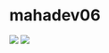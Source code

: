 # mahadev06

![](https://leetcard.jacoblin.cool/mahadev_0609?ext=heatmap)
![](https://leetcard.jacoblin.cool/mahadev_0609?ext=contest)
